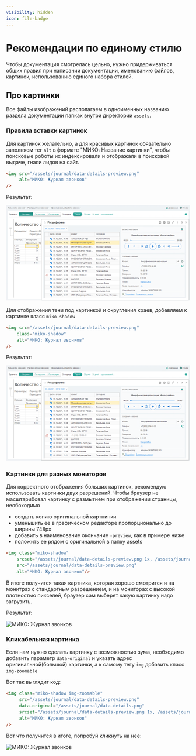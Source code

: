 ```yaml
---
visibility: hidden
icon: file-badge
---
```

# Рекомендации по единому стилю

Чтобы документация смотрелась цельно, нужно придерживаться общих правил при написании документации, 
именованию файлов, картинок, использованию единого набора стилей.

## Про картинки
Все файлы изображений располагаем в одноименных названию раздела документации папках внутри директории `assets`.

### Правила вставки картинок
Для картинок желательно, а для красивых картинок обязательно заполняем тег `alt` в формате "МИКО: Название картинки",
чтобы поисковые роботы их индексировали и отображали в поисковой выдаче, гнали лидов на сайт.

```html
<img src="/assets/journal/data-details-preview.png" 
     alt="МИКО: Журнал звонков"
/>
```

Результат:

<img src="/assets/journal/data-details-preview.png"
alt="МИКО: Журнал звонков"
/>


Для отображения тени под картинкой и округления краев, добавляем к картинке класс `miko-shadow`

```html
<img src="/assets/journal/data-details-preview.png" 
    class="miko-shadow" 
    alt="МИКО: Журнал звонков"
/>
```

Результат:

<img src="/assets/journal/data-details-preview.png"
class="miko-shadow"
alt="МИКО: Журнал звонков"
/>



### Картинки для разных мониторов
Для корректного отображения больших картинок, рекомендую использовать картинки двух разрешений.
Чтобы браузер не масштарибовал картинку с размытием при отображении страницы, необоходимо
- создать копию оригинальной картнинки
- уменьшить ее в графическом редакторе пропорционально до ширины 748px
- добавить в наименование окончание `-preview`, как в примере ниже
- положить ее рядом с оригинальной в папку assets

```html
<img class="miko-shadow"
    srcset="/assets/journal/data-details-preview.png 1x, /assets/journal/data-details.png 2x"
    src="/assets/journal/data-details-preview.png" 
    alt="МИКО: Журнал звонков"/>
```

В итоге получится такая картника, которая хорошо смотрится и на монитрах с стандартным разрешением, и на мониторах с 
высокой плотностью пикселей, браузер сам выберет какую картинку надо загрузить.


Результат:

<img class="miko-shadow"
            src="/assets/journal/data-details-preview.png"
            srcset="/assets/journal/data-details-preview.png 1x, /assets/journal/data-details.png 2x"
            alt="МИКО: Журнал звонков"
/>



### Кликабельная картинка

Если нам нужно сделать картинку с возможностью зума, необходимо добавить параметр `data-original` и указать адрес 
оригинальной(большой) картинки, а к самому тегу `img` добавить класс `img-zoomable`

Вот так выглядит код:

```html
<img class="miko-shadow img-zoomable" 
     src="/assets/journal/data-details-preview.png"
     data-original="/assets/journal/data-details.png"
     srcset="/assets/journal/data-details-preview.png 1x, /assets/journal/data-details.png 2x" 
     alt="МИКО: Журнал звонков"
/>
```

Вот что получится в итоге, попробуй кликнуть на нее:

<img class="miko-shadow img-zoomable"
src="/assets/journal/data-details-preview.png"
data-original="/assets/journal/data-details.png"
srcset="/assets/journal/data-details-preview.png 1x, /assets/journal/data-details.png 2x"
alt="МИКО: Журнал звонков"
/>
